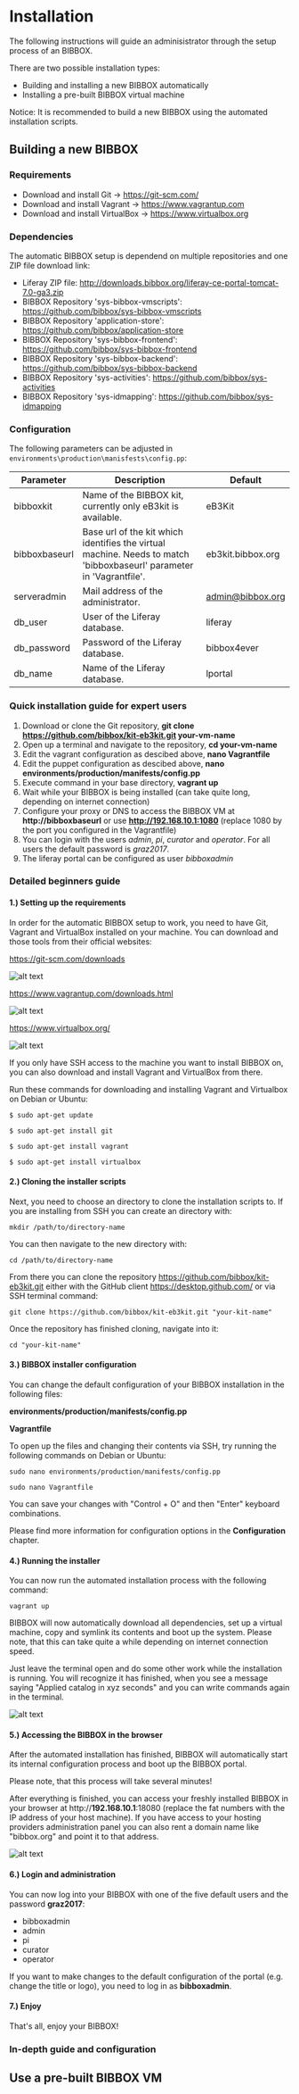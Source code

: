 # Installation 

The following instructions will guide an adminisistrator through the setup process of an BIBBOX.

There are two possible installation types:

* Building and installing a new BIBBOX automatically
* Installing a pre-built BIBBOX virtual machine

Notice: It is recommended to build a new BIBBOX using the automated installation scripts.


## Building a new BIBBOX

### Requirements

* Download and install Git -> <https://git-scm.com/>
* Download and install Vagrant -> <https://www.vagrantup.com>
* Download and install VirtualBox -> <https://www.virtualbox.org>


### Dependencies

The automatic BIBBOX setup is dependend on multiple repositories and one ZIP file download link:

* Liferay ZIP file: <http://downloads.bibbox.org/liferay-ce-portal-tomcat-7.0-ga3.zip>
* BIBBOX Repository 'sys-bibbox-vmscripts': <https://github.com/bibbox/sys-bibbox-vmscripts>
* BIBBOX Repository 'application-store': <https://github.com/bibbox/application-store>
* BIBBOX Repository 'sys-bibbox-frontend': <https://github.com/bibbox/sys-bibbox-frontend>
* BIBBOX Repository 'sys-bibbox-backend': <https://github.com/bibbox/sys-bibbox-backend>
* BIBBOX Repository 'sys-activities': <https://github.com/bibbox/sys-activities>
* BIBBOX Repository 'sys-idmapping': <https://github.com/bibbox/sys-idmapping>


### Configuration

The following parameters can be adjusted in `environments\production\manisfests\config.pp`:

| Parameter     | Description                                                                                                          | Default           |
|---------------|----------------------------------------------------------------------------------------------------------------------|-------------------|
| bibboxkit     | Name of the BIBBOX kit, currently only eB3kit is available.                                  						   | eB3Kit            |
| bibboxbaseurl | Base url of the kit which identifies the virtual machine. Needs to match 'bibboxbaseurl' parameter in 'Vagrantfile'. | eb3kit.bibbox.org |
| serveradmin   | Mail address of the administrator.                                                                                   | admin@bibbox.org  |
| db_user       | User of the Liferay database.                                                                                        | liferay           |
| db_password   | Password of the Liferay database.                                                                                    | bibbox4ever	   |
| db_name       | Name of the Liferay database.                                                                                        | lportal           |


### Quick installation guide for expert users

1. Download or clone the Git repository, **git clone <https://github.com/bibbox/kit-eb3kit.git> your-vm-name**
2. Open up a terminal and navigate to the repository, **cd your-vm-name**
3. Edit the vagrant configuration as descibed above, **nano Vagrantfile**
4. Edit the puppet configuration as descibed above, **nano  environments/production/manifests/config.pp**
5. Execute command in your base directory,  **vagrant up**
6. Wait while your BIBBOX is being installed (can take quite long, depending on internet connection)
7. Configure your proxy or DNS to access the BIBBOX VM at **http://bibboxbaseurl** or use **<http://192.168.10.1:1080>** (replace 1080 by the port you configured in the Vagrantfile)
8. You can login with the users *admin*, *pi*, *curator* and *operator*.  For all users the default password is *graz2017*. 
9. The liferay portal can be configured as user *bibboxadmin* 



### Detailed beginners guide

#### 1.) Setting up the requirements

In order for the automatic BIBBOX setup to work, you need to have Git, Vagrant and VirtualBox installed on your machine.
You can download and those tools from their official websites:

<https://git-scm.com/downloads>

![alt text](images/git-download.jpg "Git")


<https://www.vagrantup.com/downloads.html>

![alt text](images/vagrant-downloads.jpg "Vagrant")


<https://www.virtualbox.org/>

![alt text](images/virtualbox-download.jpg "VirtualBox")


If you only have SSH access to the machine you want to install BIBBOX on, you can also download and install Vagrant and VirtualBox from there.

Run these commands for downloading and installing Vagrant and Virtualbox on Debian or Ubuntu:

`$ sudo apt-get update`

`$ sudo apt-get install git`

`$ sudo apt-get install vagrant`

`$ sudo apt-get install virtualbox`



#### 2.) Cloning the installer scripts

Next, you need to choose an directory to clone the installation scripts to.
If you are installing from SSH you can create an directory with:

`mkdir /path/to/directory-name`

You can then navigate to the new directory with:

`cd /path/to/directory-name`

From there you can clone the repository <https://github.com/bibbox/kit-eb3kit.git> either with the GitHub client <https://desktop.github.com/> or via SSH terminal command:

`git clone https://github.com/bibbox/kit-eb3kit.git "your-kit-name"`

Once the repository has finished cloning, navigate into it:

`cd "your-kit-name"`


#### 3.) BIBBOX installer configuration

You can change the default configuration of your BIBBOX installation in the following files:

**environments/production/manifests/config.pp**

**Vagrantfile**

To open up the files and changing their contents via SSH, try running the following commands on Debian or Ubuntu:

`sudo nano environments/production/manifests/config.pp`

`sudo nano Vagrantfile`

You can save your changes with "Control + O" and then "Enter" keyboard combinations.

Please find more information for configuration options in the **Configuration** chapter.



#### 4.) Running the installer

You can now run the automated installation process with the following command:

`vagrant up`

BIBBOX will now automatically download all dependencies, set up a virtual machine, copy and symlink its contents and boot up the system.
Please note, that this can take quite a while depending on internet connection speed.

Just leave the terminal open and do some other work while the installation is running.
You will recognize it has finished, when you see a message saying "Applied catalog in xyz seconds" and you can write commands again in the terminal.

![alt text](images/installation-finished.png "Finished installation")


#### 5.) Accessing the BIBBOX in the browser

After the automated installation has finished, BIBBOX will automatically start its internal configuration process and boot up the BIBBOX portal.

Please note, that this process will take several minutes!

After everything is finished, you can access your freshly installed BIBBOX in your browser at http://**192.168.10.1**:18080 (replace the fat numbers with the IP address of your host machine).
If you have access to your hosting providers administration panel you can also rent a domain name like "bibbox.org" and point it to that address.

![alt text](images/bibbox.jpg "Welcome to BIBBOX")



#### 6.) Login and administration

You can now log into your BIBBOX with one of the five default users and the password **graz2017**:

* bibboxadmin
* admin
* pi
* curator
* operator

If you want to make changes to the default configuration of the portal (e.g. change the title or logo), you need to log in as **bibboxadmin**.


#### 7.) Enjoy

That's all, enjoy your BIBBOX!



### In-depth guide and configuration



## Use a pre-built BIBBOX VM